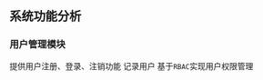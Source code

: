## 系统功能分析
### 用户管理模块
提供用户注册、登录、注销功能
记录用户
基于`RBAC`实现用户权限管理
<!--stackedit_data:
eyJoaXN0b3J5IjpbLTI5NTYyOTIzOCwtNTU3MzYzNTldfQ==
-->